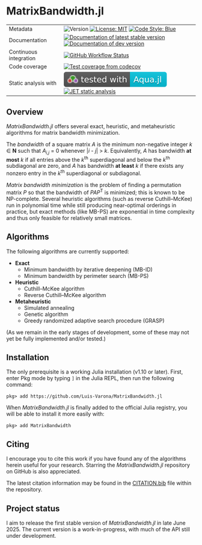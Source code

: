 # MatrixBandwidth.jl

<table>
  <tr>
    <td>Metadata</td>
    <td>
      <img src="https://img.shields.io/badge/version-v0.1.0--dev-pink.svg" alt="Version">
      <a href="https://opensource.org/licenses/MIT"><img src="https://img.shields.io/badge/License-MIT-A31F34.svg" alt="License: MIT"></a>
      <a href="https://github.com/JuliaDiff/BlueStyle"><img src="https://img.shields.io/badge/code%20style-blue-4495d1.svg" alt="Code Style: Blue"></a>
    </td>
  </tr>
  <tr>
    <td>Documentation</td>
    <td>
      <a href="https://luis-varona.github.io/MatrixBandwidth.jl/stable/"><img src="https://img.shields.io/badge/docs-stable-darkgreen.svg" alt="Documentation of latest stable version"></a>
      <a href="https://luis-varona.github.io/MatrixBandwidth.jl/dev/"><img src="https://img.shields.io/badge/docs-dev-rebeccapurple.svg" alt="Documentation of dev version"></a>
    </td>
  </tr>
  <tr>
    <td>Continuous integration</td>
    <td>
      <a href="https://github.com/Luis-Varona/MatrixBandwidth.jl/actions?query=workflow%3ACI+branch%3Amain"><img src="https://github.com/Luis-Varona/MatrixBandwidth.jl/actions/workflows/CI.yml/badge.svg" alt="GitHub Workflow Status"></a>
    </td>
  </tr>
  <tr>
    <td>Code coverage</td>
    <td>
      <a href="https://codecov.io/gh/Luis-Varona/MatrixBandwidth.jl"><img src="https://img.shields.io/codecov/c/gh/Luis-Varona/MatrixBandwidth.jl.svg?label=codecov" alt="Test coverage from codecov"></a>
    </td>
    </tr>
    <tr>
      <td>Static analysis with</td>
      <td>
        <a href="https://github.com/JuliaTesting/Aqua.jl"><img src="https://raw.githubusercontent.com/JuliaTesting/Aqua.jl/master/badge.svg" alt="Aqua QA"></a>
        <a href="https://github.com/aviatesk/JET.jl"><img src="https://img.shields.io/badge/%E2%9C%88%20tested%20with-JET.jl%EF%B8%8F-9cf.svg" alt="JET static analysis"></a>
      </td>
    </tr>
</table>

## Overview

*MatrixBandwidth.jl* offers several exact, heuristic, and metaheuristic algorithms for matrix bandwidth minimization.

The *bandwidth* of a square matrix *A* is the minimum non-negative integer *k* &isin; **N** such that *A<sub>i,j</sub>* = 0 whenever |*i* - *j*| > *k*. Equivalently, *A* has bandwidth **at most** *k* if all entries above the *k*<sup>th</sup> superdiagonal and below the *k*<sup>th</sup> subdiagonal are zero, and *A* has bandwidth **at least** *k* if there exists any nonzero entry in the *k*<sup>th</sup> superdiagonal or subdiagonal.

*Matrix bandwidth minimization* is the problem of finding a permutation matrix *P* so that the bandwidth of *PAP*<sup>T</sup> is minimized; this is known to be NP-complete. Several heuristic algorithms (such as reverse Cuthill&ndash;McKee) run in polynomial time while still producing near-optimal orderings in practice, but exact methods (like MB-PS) are exponential in time complexity and thus only feasible for relatively small matrices.

## Algorithms

The following algorithms are currently supported:

- **Exact**
  - Minimum bandwidth by iterative deepening (MB-ID)
  - Minimum bandwidth by perimeter search (MB-PS)
- **Heuristic**
  - Cuthill&ndash;McKee algorithm
  - Reverse Cuthill&ndash;McKee algorithm
- **Metaheuristic**
  - Simulated annealing
  - Genetic algorithm
  - Greedy randomized adaptive search procedure (GRASP)

(As we remain in the early stages of development, some of these may not yet be fully implemented and/or tested.)

## Installation

The only prerequisite is a working Julia installation (v1.10 or later). First, enter Pkg mode by typing `]` in the Julia REPL, then run the following command:

```julia-repl
pkg> add https://github.com/Luis-Varona/MatrixBandwidth.jl
```

When *MatrixBandwidth.jl* is finally added to the official Julia registry, you will be able to install it more easily with:

```julia-repl
pkg> add MatrixBandwidth
```

## Citing

I encourage you to cite this work if you have found any of the algorithms herein useful for your research. Starring the *MatrixBandwidth.jl* repository on GitHub is also appreciated.

The latest citation information may be found in the [CITATION.bib](https://raw.githubusercontent.com/Luis-Varona/MatrixBandwidth.jl/main/CITATION.bib) file within the repository.

## Project status

I aim to release the first stable version of *MatrixBandwidth.jl* in late June 2025. The current version is a work-in-progress, with much of the API still under development.
